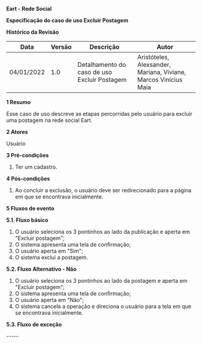 **Eart - Rede Social**

**Especificação do caso de uso
Excluir Postagem**

**Histórico da Revisão**

| **Data**   | **Versão** | **Descrição**                              | **Autor**                                                    |
| ---------- | ---------- | ------------------------------------------ | ------------------------------------------------------------ |
| 04/01/2022 | 1.0        | Detalhamento do caso de uso Excluir Postagem | Aristóteles, Alexsander, Mariana, Viviane, Marcos Vinícius Maia |

**1 Resumo**

Esse caso de uso descreve as etapas percorridas pelo usuário para excluir uma postagem na rede social Eart.

**2 Atores**

Usuário

**3 Pré-condições**

1. Ter um cadastro.

**4 Pós-condições**

1. Ao concluir a exclusão, o usuário deve ser redirecionado para a página em que se encontrava inicialmente.

**5 Fluxos de evento**

**5.1. Fluxo básico**
1. O usuário seleciona os 3 pontinhos ao lado da publicação e aperta em "Excluir postagem";
2. O sistema apresenta uma tela de confirmação;
3. O usuário aperta em "Sim";
4. O sistema exclui a postagem.

**5.2. Fluxo Alternativo - Não**
1. O usuário seleciona os 3 pontinhos ao lado da postagem e aperta em "Excluir postagem";
2. O sistema apresenta uma tela de confirmação;
3. O usuário aperta em "Não";
4. O sistema cancela a operação e direciona o usuário para a tela em que se encontrava inicialmente.

**5.3. Fluxo de exceção**

\-----
